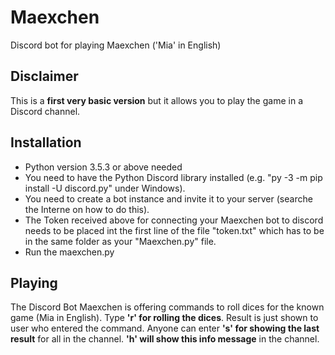 # Maexchen
Discord bot for playing Maexchen ('Mia' in English)

## Disclaimer
This is a **first very basic version** but it allows you to play the game in a Discord channel.

## Installation
* Python version 3.5.3 or above needed
* You need to have the Python Discord library installed (e.g. "py -3 -m pip install -U discord.py" under Windows).
* You need to create a bot instance and invite it to your server (searche the Interne on how to do this).  
* The Token received above for connecting your Maexchen bot to discord needs to be placed int the first line 
  of the file "token.txt" which has to be in the same folder as your "Maexchen.py" file.
* Run the maexchen.py

## Playing
The Discord Bot Maexchen is offering commands to roll dices for the known game (Mia in English).
Type **'r'  for rolling the dices**. Result is just shown to user who entered the command.
Anyone can enter **'s' for showing the last result** for all in the channel.
**'h' will show this info message** in the channel.

